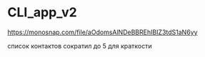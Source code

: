 # CLI_app_v2

https://monosnap.com/file/aOdomsAlNDeBBREhIBIZ3tdS1aN6yy

список контактов сократил до 5 для краткости